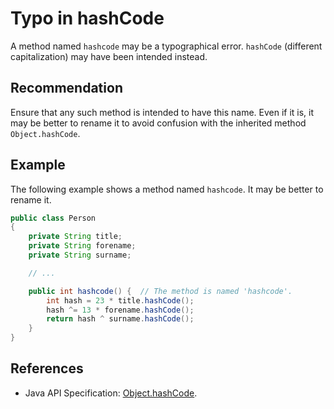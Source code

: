 # Typo in hashCode
A method named `hashcode` may be a typographical error. `hashCode` (different capitalization) may have been intended instead.


## Recommendation
Ensure that any such method is intended to have this name. Even if it is, it may be better to rename it to avoid confusion with the inherited method `Object.hashCode`.


## Example
The following example shows a method named `hashcode`. It may be better to rename it.


```java
public class Person
{
	private String title;
	private String forename;
	private String surname;

	// ...

	public int hashcode() {  // The method is named 'hashcode'.
		int hash = 23 * title.hashCode();
		hash ^= 13 * forename.hashCode();
		return hash ^ surname.hashCode();
	}
}
```

## References
* Java API Specification: [ Object.hashCode](https://docs.oracle.com/en/java/javase/11/docs/api/java.base/java/lang/Object.html#hashCode()).
